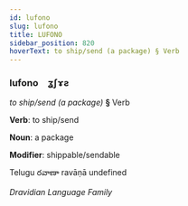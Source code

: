 ```yaml
---
id: lufono
slug: lufono
title: LUFONO
sidebar_position: 820
hoverText: to ship/send (a package) § Verb
---
```


### lufono&emsp;<span kind="abugida">ʓʃɤƨ</span>

*to ship/send (a package)* **§** Verb

**Verb**: to ship/send

**Noun**: a package

**Modifier**: shippable/sendable

Telugu రవాణా ravāṇā undefined

*Dravidian Language Family*